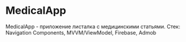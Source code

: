 # MedicalApp
MedicalApp - приложение листалка с медицинскими статьями.
Стек: Navigation Components, MVVM/ViewModel, Firebase, Admob
